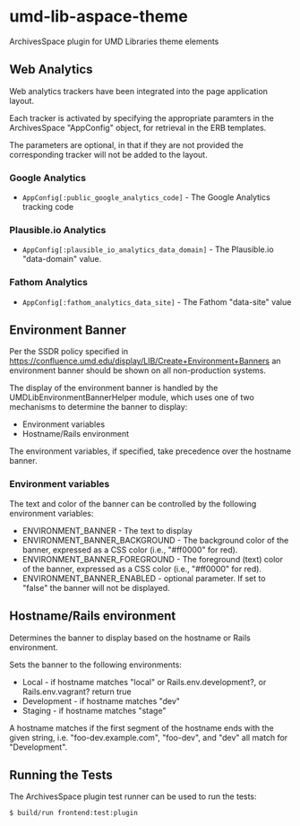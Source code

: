 # umd-lib-aspace-theme

ArchivesSpace plugin for UMD Libraries theme elements

## Web Analytics

Web analytics trackers have been integrated into the page application layout.

Each tracker is activated by specifying the appropriate paramters in the
ArchivesSpace "AppConfig" object, for retrieval in the ERB templates.

The parameters are optional, in that if they are not provided the
corresponding tracker will not be added to the layout.

### Google Analytics

* `AppConfig[:public_google_analytics_code]` - The Google Analytics tracking code

### Plausible.io Analytics

* `AppConfig[:plausible_io_analytics_data_domain]` - The Plausible.io
  "data-domain" value.

### Fathom Analytics

* `AppConfig[:fathom_analytics_data_site]` - The Fathom "data-site" value

## Environment Banner

Per the SSDR policy specified in <https://confluence.umd.edu/display/LIB/Create+Environment+Banners>
an environment banner should be shown on all non-production systems.

The display of the environment banner is handled by the
UMDLibEnvironmentBannerHelper module, which uses one of two mechanisms to
determine the banner to display:

* Environment variables
* Hostname/Rails environment

The environment variables, if specified, take precedence over the hostname
banner.

### Environment variables

The text and color of the banner can be controlled by the following environment
variables:

* ENVIRONMENT_BANNER - The text to display
* ENVIRONMENT_BANNER_BACKGROUND - The background color of the banner, expressed
as a CSS color (i.e., "#ff0000" for red).
* ENVIRONMENT_BANNER_FOREGROUND - The foreground (text) color of the banner,
expressed as a CSS color (i.e., "#ff0000" for red).
* ENVIRONMENT_BANNER_ENABLED - optional parameter. If set to "false" the banner
will not be displayed.

## Hostname/Rails environment

Determines the banner to display based on the hostname or Rails environment.

Sets the banner to the following environments:

* Local - if hostname matches "local" or Rails.env.development?, or
Rails.env.vagrant? return true
* Development - if hostname matches "dev"
* Staging - if hostname matches "stage"

A hostname matches if the first segment of the hostname ends with the given
string, i.e. "foo-dev.example.com", "foo-dev", and "dev" all match for
"Development".

## Running the Tests

The ArchivesSpace plugin test runner can be used to run the tests:

```bash
$ build/run frontend:test:plugin
```

